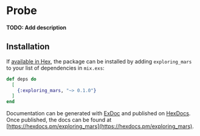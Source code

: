 # Probe

**TODO: Add description**

## Installation

If [available in Hex](https://hex.pm/docs/publish), the package can be installed
by adding `exploring_mars` to your list of dependencies in `mix.exs`:

```elixir
def deps do
  [
    {:exploring_mars, "~> 0.1.0"}
  ]
end
```

Documentation can be generated with [ExDoc](https://github.com/elixir-lang/ex_doc)
and published on [HexDocs](https://hexdocs.pm). Once published, the docs can
be found at [https://hexdocs.pm/exploring_mars](https://hexdocs.pm/exploring_mars).

